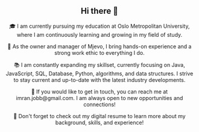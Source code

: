 <!-- Welcome section -->
<h2 align="center">Hi there 👋</h2>

<!-- Education -->
<p align="center">
  🎓 I am currently pursuing my education at Oslo Metropolitan University, where I am continuously learning and growing in my field of study.
</p>

<!-- Work -->
<p align="center">
  💼 As the owner and manager of Mjevo, I bring hands-on experience and a strong work ethic to everything I do.
</p>

<!-- Learning -->
<p align="center">
  📚 I am constantly expanding my skillset, currently focusing on Java, JavaScript, SQL, Database, Python, algorithms, and data structures. I strive to stay current and up-to-date with the latest industry developments.
</p>

<!-- Contact -->
<p align="center">
  📧 If you would like to get in touch, you can reach me at imran.jobb@gmail.com. I am always open to new opportunities and connections!
</p>

<!-- Digital resume -->
<p align="center">
  📜 Don't forget to check out my digital resume to learn more about my background, skills, and experience!
</p>
